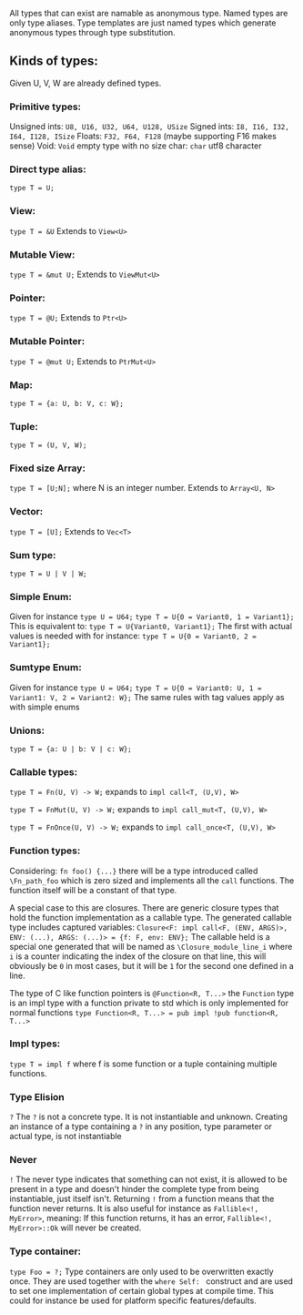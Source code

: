 All types that can exist are namable as anonymous type. 
Named types are only type aliases.
Type templates are just named types which generate anonymous types through type substitution.

## Kinds of types:
Given U, V, W are already defined types.

### Primitive types:
Unsigned ints: `U8, U16, U32, U64, U128, USize`
Signed ints: `I8, I16, I32, I64, I128, ISize`
Floats: `F32, F64, F128` (maybe supporting F16 makes sense)
Void: `Void` empty type with no size
char: `char` utf8 character

### Direct type alias: 
`type T = U;`

### View:
`type T = &U`
Extends to `View<U>`

### Mutable View:
`type T = &mut U;`
Extends to `ViewMut<U>`

### Pointer:
`type T = @U;`
Extends to `Ptr<U>`

### Mutable Pointer:
`type T = @mut U;`
Extends to `PtrMut<U>`

### Map:
`type T = {a: U, b: V, c: W};`

### Tuple:
`type T = (U, V, W);`

### Fixed size Array:
`type T = [U;N];`
where N is an integer number.
Extends to `Array<U, N>`

### Vector:
`type T = [U];`
Extends to `Vec<T>`

### Sum type:
`type T = U | V | W;`

### Simple Enum:
Given for instance `type U = U64;`
`type T = U{0 = Variant0, 1 = Variant1};`
This is equivalent to:
`type T = U{Variant0, Variant1};`
The first with actual values is needed with for instance: 
`type T = U{0 = Variant0, 2 = Variant1};`

### Sumtype Enum:
Given for instance `type U = U64;`
`type T = U{0 = Variant0: U, 1 = Variant1: V, 2 = Variant2: W};`
The same rules with tag values apply as with simple enums

### Unions:
`type T = {a: U | b: V | c: W};` 

### Callable types:
`type T = Fn(U, V) -> W;`
expands to `impl call<T, (U,V), W>`

`type T = FnMut(U, V) -> W;`
expands to `impl call_mut<T, (U,V), W>`

`type T = FnOnce(U, V) -> W;`
expands to `impl call_once<T, (U,V), W>`

### Function types:
Considering: `fn foo() {...}` there will be a type introduced called `\Fn_path_foo` which is zero sized
and implements all the `call` functions. The function itself will be a constant of that type.

A special case to this are closures. There are generic closure types that hold the function 
implementation as a callable type. The generated callable type includes captured variables:
`Closure<F: impl call<F, (ENV, ARGS)>, ENV: (...), ARGS: (...)> = {f: F, env: ENV};`
The callable held is a special one generated that will be named as `\Closure_module_line_i`
where `i` is a counter indicating the index of the closure on that line, this will obviously
be `0` in most cases, but it will be `1` for the second one defined in a line. 

The type of C like function pointers is `@Function<R, T...>` the `Function` type is an impl type with
a function private to std which is only implemented for normal functions 
`type Function<R, T...> = pub impl !pub function<R, T...>`

### Impl types:
`type T = impl f`
where f is some function or a tuple containing multiple functions.

### Type Elision
`?`
The `?` is not a concrete type. It is not instantiable and unknown. Creating an instance of a type
containing a `?` in any position, type parameter or actual type, is not instantiable

### Never
`!`
The never type indicates that something can not exist, it is allowed to be present in a type and 
doesn't hinder the complete type from being instantiable, just itself isn't. 
Returning `!` from a function means that the function never returns. 
It is also useful for instance as `Fallible<!, MyError>`, meaning: 
If this function returns, it has an error, `Fallible<!, MyError>::Ok` will never be created.

### Type container:
`type Foo = ?;`
Type containers are only used to be overwritten exactly once. They are used together with 
the `where Self: ` construct and are used to set one implementation of certain global types at 
compile time. This could for instance be used for platform specific features/defaults.

